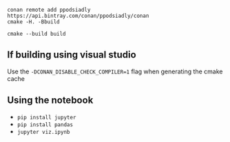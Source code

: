 
```
conan remote add ppodsiadly https://api.bintray.com/conan/ppodsiadly/conan
cmake -H. -Bbuild 

cmake --build build
```

## If building using visual studio

Use the `-DCONAN_DISABLE_CHECK_COMPILER=1` flag when generating the cmake cache

## Using the notebook

- `pip install jupyter`
- `pip install pandas`
- `jupyter viz.ipynb`